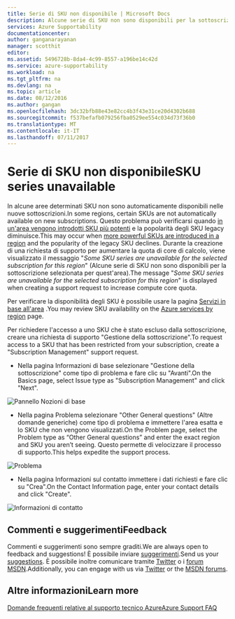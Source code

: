 ```yaml
---
title: Serie di SKU non disponibile | Microsoft Docs
description: Alcune serie di SKU non sono disponibili per la sottoscrizione selezionata nell'area.
services: Azure Supportability
documentationcenter: 
author: ganganarayanan
manager: scotthit
editor: 
ms.assetid: 5496728b-8da4-4c99-8557-a196be14c42d
ms.service: azure-supportability
ms.workload: na
ms.tgt_pltfrm: na
ms.devlang: na
ms.topic: article
ms.date: 08/12/2016
ms.author: gangan
ms.openlocfilehash: 3dc32bfb88e43e82cc4b3f43e31ce20d4302b688
ms.sourcegitcommit: f537befafb079256fba0529ee554c034d73f36b0
ms.translationtype: MT
ms.contentlocale: it-IT
ms.lasthandoff: 07/11/2017
---
```

# <a name="sku-series-unavailable"></a><span data-ttu-id="36623-103">Serie di SKU non disponibile</span><span class="sxs-lookup"><span data-stu-id="36623-103">SKU series unavailable</span></span>
<span data-ttu-id="36623-104">In alcune aree determinati SKU non sono automaticamente disponibili nelle nuove sottoscrizioni.</span><span class="sxs-lookup"><span data-stu-id="36623-104">In some regions, certain SKUs are not automatically available on new subscriptions.</span></span>  <span data-ttu-id="36623-105">Questo problema può verificarsi quando [in un'area vengono introdotti SKU più potenti](https://azure.microsoft.com/updates/announcing-new-dv2-series-virtual-machine-size/) e la popolarità degli SKU legacy diminuisce.</span><span class="sxs-lookup"><span data-stu-id="36623-105">This may occur when [more powerful SKUs are introduced in a region](https://azure.microsoft.com/updates/announcing-new-dv2-series-virtual-machine-size/) and the popularity of the legacy SKU declines.</span></span>
<span data-ttu-id="36623-106">Durante la creazione di una richiesta di supporto per aumentare la quota di core di calcolo, viene visualizzato il messaggio "*Some SKU series are unavailable for the selected subscription for this region*" (Alcune serie di SKU non sono disponibili per la sottoscrizione selezionata per quest'area).</span><span class="sxs-lookup"><span data-stu-id="36623-106">The message "*Some SKU series are unavailable for the selected subscription for this region*" is displayed when creating a support request to increase compute core quota.</span></span>

<span data-ttu-id="36623-107">Per verificare la disponibilità degli SKU è possibile usare la pagina [Servizi in base all'area](https://azure.microsoft.com/regions/#services) .</span><span class="sxs-lookup"><span data-stu-id="36623-107">You may review SKU availability on the [Azure services by region](https://azure.microsoft.com/regions/#services) page.</span></span> 

<span data-ttu-id="36623-108">Per richiedere l'accesso a uno SKU che è stato escluso dalla sottoscrizione, creare una richiesta di supporto "Gestione della sottoscrizione".</span><span class="sxs-lookup"><span data-stu-id="36623-108">To request access to a SKU that has been restricted from your subscription, create a "Subscription Management" support request.</span></span>

* <span data-ttu-id="36623-109">Nella pagina Informazioni di base selezionare "Gestione della sottoscrizione" come tipo di problema e fare clic su "Avanti".</span><span class="sxs-lookup"><span data-stu-id="36623-109">On the Basics page, select Issue type as "Subscription Management" and click "Next".</span></span>

![Pannello Nozioni di base](./media/SKU-series-unavailable/BasicsSubMgmt.png)

* <span data-ttu-id="36623-111">Nella pagina Problema selezionare "Other General questions" (Altre domande generiche) come tipo di problema e immettere l'area esatta e lo SKU che non vengono visualizzati.</span><span class="sxs-lookup"><span data-stu-id="36623-111">On the Problem page, select the Problem type as “Other General questions” and enter the exact region and SKU you aren’t seeing.</span></span>
  <span data-ttu-id="36623-112">Questo permette di velocizzare il processo di supporto.</span><span class="sxs-lookup"><span data-stu-id="36623-112">This helps expedite the support process.</span></span>

![Problema](./media/SKU-series-unavailable/ProblemSubMgmt.png)

* <span data-ttu-id="36623-114">Nella pagina Informazioni sul contatto immettere i dati richiesti e fare clic su "Crea".</span><span class="sxs-lookup"><span data-stu-id="36623-114">On the Contact Information page, enter your contact details and click "Create".</span></span>

![Informazioni di contatto](./media/SKU-series-unavailable/ContactInformation.png)

## <a name="feedback"></a><span data-ttu-id="36623-116">Commenti e suggerimenti</span><span class="sxs-lookup"><span data-stu-id="36623-116">Feedback</span></span>
<span data-ttu-id="36623-117">Commenti e suggerimenti sono sempre graditi.</span><span class="sxs-lookup"><span data-stu-id="36623-117">We are always open to feedback and suggestions!</span></span> <span data-ttu-id="36623-118">È possibile inviare [suggerimenti](https://feedback.azure.com/forums/266794-support-feedback).</span><span class="sxs-lookup"><span data-stu-id="36623-118">Send us your [suggestions](https://feedback.azure.com/forums/266794-support-feedback).</span></span> <span data-ttu-id="36623-119">È possibile inoltre comunicare tramite [Twitter](https://twitter.com/azuresupport) o i [forum MSDN](https://social.msdn.microsoft.com/Forums/azure).</span><span class="sxs-lookup"><span data-stu-id="36623-119">Additionally, you can engage with us via [Twitter](https://twitter.com/azuresupport) or the [MSDN forums](https://social.msdn.microsoft.com/Forums/azure).</span></span>

## <a name="learn-more"></a><span data-ttu-id="36623-120">Altre informazioni</span><span class="sxs-lookup"><span data-stu-id="36623-120">Learn more</span></span>
[<span data-ttu-id="36623-121">Domande frequenti relative al supporto tecnico Azure</span><span class="sxs-lookup"><span data-stu-id="36623-121">Azure Support FAQ</span></span>](https://azure.microsoft.com/support/faq)

